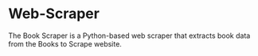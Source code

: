 # Web-Scraper
The Book Scraper is a Python-based web scraper that extracts book data from the Books to Scrape website. 
